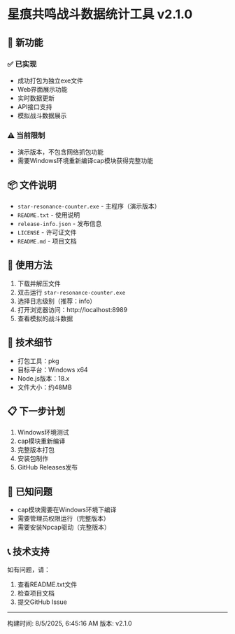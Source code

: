 # 星痕共鸣战斗数据统计工具 v2.1.0

## 🎉 新功能

### ✅ 已实现
- 成功打包为独立exe文件
- Web界面展示功能
- 实时数据更新
- API接口支持
- 模拟战斗数据展示

### ⚠️ 当前限制
- 演示版本，不包含网络抓包功能
- 需要Windows环境重新编译cap模块获得完整功能

## 📦 文件说明

- `star-resonance-counter.exe` - 主程序（演示版本）
- `README.txt` - 使用说明
- `release-info.json` - 发布信息
- `LICENSE` - 许可证文件
- `README.md` - 项目文档

## 🚀 使用方法

1. 下载并解压文件
2. 双击运行 `star-resonance-counter.exe`
3. 选择日志级别（推荐：info）
4. 打开浏览器访问：http://localhost:8989
5. 查看模拟的战斗数据

## 🔧 技术细节

- 打包工具：pkg
- 目标平台：Windows x64
- Node.js版本：18.x
- 文件大小：约48MB

## 📋 下一步计划

1. Windows环境测试
2. cap模块重新编译
3. 完整版本打包
4. 安装包制作
5. GitHub Releases发布

## 🐛 已知问题

- cap模块需要在Windows环境下编译
- 需要管理员权限运行（完整版本）
- 需要安装Npcap驱动（完整版本）

## 📞 技术支持

如有问题，请：
1. 查看README.txt文件
2. 检查项目文档
3. 提交GitHub Issue

---
构建时间: 8/5/2025, 6:45:16 AM
版本: v2.1.0
